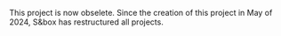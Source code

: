 This project is now obselete. Since the creation of this project in May of 2024, S&box has restructured all projects.
